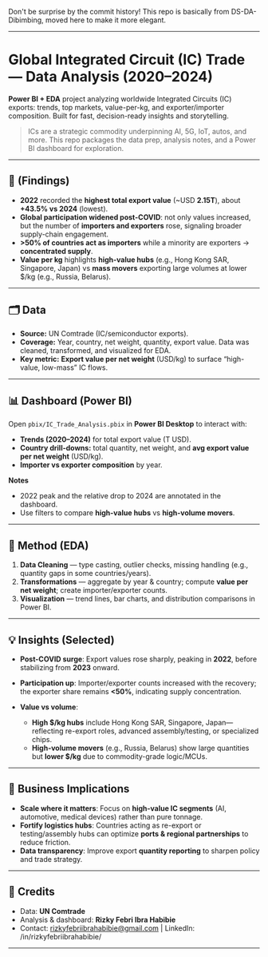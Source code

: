 Don't be surprise by the commit history! This repo is basically from DS-DA-Dibimbing, moved here to make it more elegant.

---

# Global Integrated Circuit (IC) Trade — Data Analysis (2020–2024)

**Power BI + EDA** project analyzing worldwide Integrated Circuits (IC) exports: trends, top markets, value-per-kg, and exporter/importer composition. Built for fast, decision-ready insights and storytelling.

> ICs are a strategic commodity underpinning AI, 5G, IoT, autos, and more. This repo packages the data prep, analysis notes, and a Power BI dashboard for exploration.&#x20;

---

## 📌 (Findings)

* **2022** recorded the **highest total export value** (\~USD **2.15T**), about **+43.5% vs 2024** (lowest).&#x20;
* **Global participation widened post-COVID**: not only values increased, but the number of **importers and exporters** rose, signaling broader supply-chain engagement.&#x20;
* **>50% of countries act as importers** while a minority are exporters → **concentrated supply**.&#x20;
* **Value per kg** highlights **high-value hubs** (e.g., Hong Kong SAR, Singapore, Japan) vs **mass movers** exporting large volumes at lower \$/kg (e.g., Russia, Belarus).&#x20;

---

## 🗂 Data

* **Source:** UN Comtrade (IC/semiconductor exports).
* **Coverage:** Year, country, net weight, quantity, export value. Data was cleaned, transformed, and visualized for EDA.&#x20;
* **Key metric:** **Export value per net weight** (USD/kg) to surface “high-value, low-mass” IC flows.&#x20;

---

## 📊 Dashboard (Power BI)

Open `pbix/IC_Trade_Analysis.pbix` in **Power BI Desktop** to interact with:

* **Trends (2020–2024)** for total export value (T USD).&#x20;
* **Country drill-downs:** total quantity, net weight, and **avg export value per net weight** (USD/kg).&#x20;
* **Importer vs exporter composition** by year.&#x20;

**Notes**

* 2022 peak and the relative drop to 2024 are annotated in the dashboard.&#x20;
* Use filters to compare **high-value hubs** vs **high-volume movers**.&#x20;

---

## 🔎 Method (EDA)

1. **Data Cleaning** — type casting, outlier checks, missing handling (e.g., quantity gaps in some countries/years).&#x20;
2. **Transformations** — aggregate by year & country; compute **value per net weight**; create importer/exporter counts.&#x20;
3. **Visualization** — trend lines, bar charts, and distribution comparisons in Power BI.&#x20;

---

## 💡 Insights (Selected)

* **Post-COVID surge**: Export values rose sharply, peaking in **2022**, before stabilizing from **2023** onward.&#x20;
* **Participation up**: Importer/exporter counts increased with the recovery; the exporter share remains **<50%**, indicating supply concentration.&#x20;
* **Value vs volume**:

  * **High \$/kg hubs** include Hong Kong SAR, Singapore, Japan—reflecting re-export roles, advanced assembly/testing, or specialized chips.&#x20;
  * **High-volume movers** (e.g., Russia, Belarus) show large quantities but **lower \$/kg** due to commodity-grade logic/MCUs.&#x20;

---

## 📌 Business Implications

* **Scale where it matters**: Focus on **high-value IC segments** (AI, automotive, medical devices) rather than pure tonnage.&#x20;
* **Fortify logistics hubs**: Countries acting as re-export or testing/assembly hubs can optimize **ports & regional partnerships** to reduce friction.&#x20;
* **Data transparency**: Improve export **quantity reporting** to sharpen policy and trade strategy.&#x20;

---

## 🙌 Credits

* Data: **UN Comtrade**
* Analysis & dashboard: **Rizky Febri Ibra Habibie**
* Contact: [rizkyfebriibrahabibie@gmail.com](mailto:rizkyfebriibrahabibie@gmail.com) | LinkedIn: /in/rizkyfebriibrahabibie/

---
